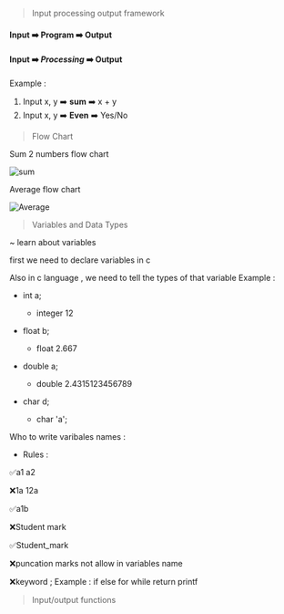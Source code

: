 
> Input processing output framework

#### Input ➡️ **Program** ➡️ Output
#### Input ➡️ ***Processing*** ➡️ Output

Example : 
1. Input x, y ➡️ **sum** ➡️ x + y
2. Input x, y ➡️ **Even** ➡️  Yes/No

> Flow Chart

Sum 2 numbers flow chart

![sum](https://user-images.githubusercontent.com/99040899/218005901-bc704600-1481-4e1e-afd3-f4159a174587.svg)

Average flow chart

![Average](https://user-images.githubusercontent.com/99040899/218011317-6637a531-6e7f-4340-b7aa-e35fa89d743c.svg)

> Variables and Data Types

~ learn about variables

first we need to declare variables in c


Also in c language , we need to tell the types of that variable
Example : 

- int a;
  - integer 12

- float b;
  - float 2.667

- double a;
  - double 2.4315123456789

- char d;
  - char 'a';

Who to write varibales names :
- Rules :

✅a1  a2

❌1a  12a

✅a1b

❌Student mark

✅Student_mark

❌puncation marks not allow in variables name

❌keyword ; Example : if else for while return printf

> Input/output functions

